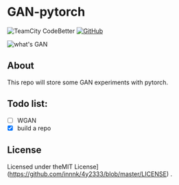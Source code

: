 # GAN-pytorch
![TeamCity CodeBetter](https://img.shields.io/teamcity/codebetter/bt428.svg) [![GitHub](https://img.shields.io/github/license/mashape/apistatus.svg)](https://github.com/innnk/4y2333/blob/master/LICENSE)

![what's GAN](https://blog-img-1257227635.cos.ap-beijing.myqcloud.com/4y2.jpg)

## About
This repo will store some GAN experiments with pytorch.

## Todo list:

- [ ] WGAN
- [x] build a repo

## License

Licensed under theMIT License](https://github.com/innnk/4y2333/blob/master/LICENSE) .